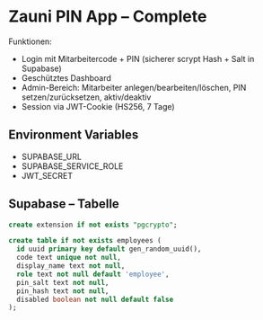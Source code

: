 # Zauni PIN App – Complete

Funktionen:
- Login mit Mitarbeitercode + PIN (sicherer scrypt Hash + Salt in Supabase)
- Geschütztes Dashboard
- Admin-Bereich: Mitarbeiter anlegen/bearbeiten/löschen, PIN setzen/zurücksetzen, aktiv/deaktiv
- Session via JWT-Cookie (HS256, 7 Tage)

## Environment Variables
- SUPABASE_URL
- SUPABASE_SERVICE_ROLE
- JWT_SECRET

## Supabase – Tabelle
```sql
create extension if not exists "pgcrypto";

create table if not exists employees (
  id uuid primary key default gen_random_uuid(),
  code text unique not null,
  display_name text not null,
  role text not null default 'employee',
  pin_salt text not null,
  pin_hash text not null,
  disabled boolean not null default false
);
```
